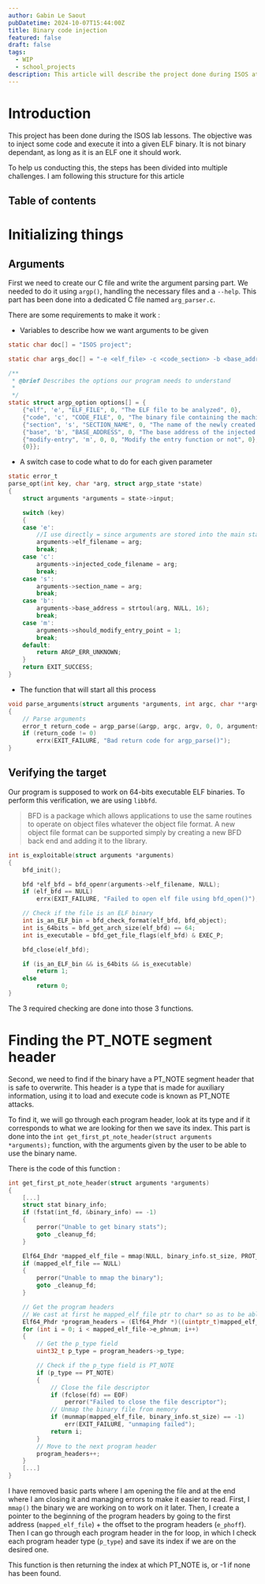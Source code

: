 ```yaml
---
author: Gabin Le Saout
pubDatetime: 2024-10-07T15:44:00Z
title: Binary code injection
featured: false
draft: false
tags: 
  - WIP
  - school_projects
description: This article will describe the project done during ISOS at school
---
```

# Introduction
This project has been done during the ISOS lab lessons. The objective was to inject some code and execute it into a given ELF binary. It is not binary dependant, as long as it is an ELF one it should work. 

To help us conducting this, the steps has been divided into multiple challenges. I am following this structure for this article

## Table of contents

# Initializing things
## Arguments
First we need to create our C file and write the argument parsing part. We needed to do it using `argp()`, handling the necessary files and a `--help`.
This part has been done into a dedicated C file named `arg_parser.c`. 

There are some requirements to make it work :
- Variables to describe how we want arguments to be given
```c
static char doc[] = "ISOS project";

static char args_doc[] = "-e <elf_file> -c <code_section> -b <base_address> -m <modify-entry>";

/**
 * @brief Describes the options our program needs to understand
 *
 */
static struct argp_option options[] = {
    {"elf", 'e', "ELF_FILE", 0, "The ELF file to be analyzed", 0},
    {"code", 'c', "CODE_FILE", 0, "The binary file containing the machine code to be injected", 0},
    {"section", 's', "SECTION_NAME", 0, "The name of the newly created section", 0},
    {"base", 'b', "BASE_ADDRESS", 0, "The base address of the injected code", 0},
    {"modify-entry", 'm', 0, 0, "Modify the entry function or not", 0},
    {0}};
```
- A switch case to code what to do for each given parameter
```c
static error_t
parse_opt(int key, char *arg, struct argp_state *state)
{
    struct arguments *arguments = state->input;

    switch (key)
    {
    case 'e':
        //I use directly = since arguments are stored into the main stack frame
        arguments->elf_filename = arg;
        break;
    case 'c':
        arguments->injected_code_filename = arg;
        break;
    case 's':
        arguments->section_name = arg;
        break;
    case 'b':
        arguments->base_address = strtoul(arg, NULL, 16);
        break;
    case 'm':
        arguments->should_modify_entry_point = 1;
        break;
    default:
        return ARGP_ERR_UNKNOWN;
    }
    return EXIT_SUCCESS;
}
```
- The function that will start all this process
```c
void parse_arguments(struct arguments *arguments, int argc, char **argv)
{
    // Parse arguments
    error_t return_code = argp_parse(&argp, argc, argv, 0, 0, arguments);
    if (return_code != 0)
        errx(EXIT_FAILURE, "Bad return code for argp_parse()");
}
```
## Verifying the target
Our program is supposed to work on 64-bits executable ELF binaries. To perform this verification, we are using `libbfd`.
> BFD is a package which allows applications to use the same routines to operate on object files whatever the object file format. A new object file format can be supported simply by creating a new BFD back end and adding it to the library. 
```c
int is_exploitable(struct arguments *arguments)
{
    bfd_init();

    bfd *elf_bfd = bfd_openr(arguments->elf_filename, NULL);
    if (elf_bfd == NULL)
        errx(EXIT_FAILURE, "Failed to open elf file using bfd_open()");

    // Check if the file is an ELF binary
    int is_an_ELF_bin = bfd_check_format(elf_bfd, bfd_object);
    int is_64bits = bfd_get_arch_size(elf_bfd) == 64;
    int is_executable = bfd_get_file_flags(elf_bfd) & EXEC_P;

    bfd_close(elf_bfd);

    if (is_an_ELF_bin && is_64bits && is_executable)
        return 1;
    else
        return 0;
}
```
The 3 required checking are done into those 3 functions.

# Finding the PT_NOTE segment header

Second, we need to find if the binary have a PT_NOTE segment header that is safe to overwrite. This header is a type that is made for auxiliary information, using it to load and execute code is known as PT_NOTE attacks.

To find it, we will go through each program header, look at its type and if it corresponds to what we are looking for then we save its index. This part is done into the `int get_first_pt_note_header(struct arguments *arguments);` function, with the arguments given by the user to be able to use the binary name. 

There is the code of this function :
```c
int get_first_pt_note_header(struct arguments *arguments)
{
    [...]
    struct stat binary_info;
    if (fstat(int_fd, &binary_info) == -1)
    {
        perror("Unable to get binary stats");
        goto _cleanup_fd;
    }

    Elf64_Ehdr *mapped_elf_file = mmap(NULL, binary_info.st_size, PROT_READ, MAP_PRIVATE, int_fd, 0);
    if (mapped_elf_file == NULL)
    {
        perror("Unable to mmap the binary");
        goto _cleanup_fd;
    }

    // Get the program headers
    // We cast at first he mapped_elf_file ptr to char* so as to be able to add the offset without problems
    Elf64_Phdr *program_headers = (Elf64_Phdr *)((uintptr_t)mapped_elf_file + mapped_elf_file->e_phoff);
    for (int i = 0; i < mapped_elf_file->e_phnum; i++)
    {
        // Get the p_type field
        uint32_t p_type = program_headers->p_type;

        // Check if the p_type field is PT_NOTE
        if (p_type == PT_NOTE)
        {
            // Close the file descriptor
            if (fclose(fd) == EOF)
                perror("Failed to close the file descriptor");
            // Unmap the binary file from memory
            if (munmap(mapped_elf_file, binary_info.st_size) == -1)
                err(EXIT_FAILURE, "unmaping failed");
            return i;
        }
        // Move to the next program header
        program_headers++;
    }
    [...]
}
```
I have removed basic parts where I am opening the file and at the end where I am closing it and managing errors to make it easier to read. First, I `mmap()` the binary we are working on to work on it later. Then, I create a pointer to the beginning of the program headers by going to the first address (`mapped_elf_file`) + the offset to the program headers (`e_phoff`). Then I can go through each program header in the for loop, in which I check each program header type (`p_type`) and save its index if we are on the desired one. 

This function is then returning the index at which PT_NOTE is, or -1 if none has been found. 
